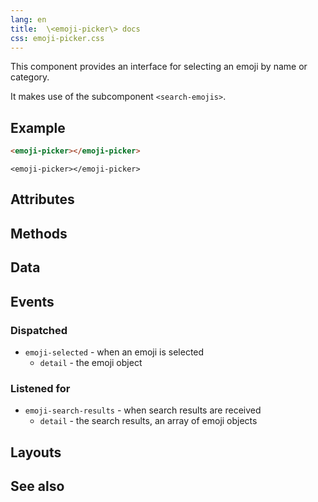 ```yaml
---
lang: en
title:  \<emoji-picker\> docs
css: emoji-picker.css
---
```


<main>

This component provides an interface for selecting an emoji by name or category.

It makes use of the subcomponent `<search-emojis>`.

## Example

```html
<emoji-picker></emoji-picker>
```

```{=html}
<emoji-picker></emoji-picker>
```

## Attributes

## Methods

## Data

## Events

### Dispatched

- `emoji-selected` - when an emoji is selected
  - `detail` - the emoji object

### Listened for

- `emoji-search-results` - when search results are received
  - `detail` - the search results, an array of emoji objects

## Layouts

## See also

</main>

<script type="module">
import {EmojiPicker} from './EmojiPicker.js'

window.emojiPicker = document.querySelector('emoji-picker')
</script>
